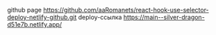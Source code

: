 github page https://github.com/aaRomanets/react-hook-use-selector-deploy-netlify-github.git
deploy-ссылка https://main--silver-dragon-d51e7b.netlify.app/